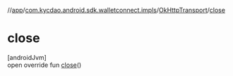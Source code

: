 //[app](../../../index.md)/[com.kycdao.android.sdk.walletconnect.impls](../index.md)/[OkHttpTransport](index.md)/[close](close.md)

# close

[androidJvm]\
open override fun [close](close.md)()
